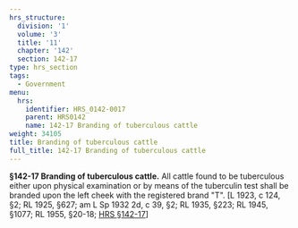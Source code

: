 ```yaml
---
hrs_structure:
  division: '1'
  volume: '3'
  title: '11'
  chapter: '142'
  section: 142-17
type: hrs_section
tags:
  - Government
menu:
  hrs:
    identifier: HRS_0142-0017
    parent: HRS0142
    name: 142-17 Branding of tuberculous cattle
weight: 34105
title: Branding of tuberculous cattle
full_title: 142-17 Branding of tuberculous cattle
---
```

**§142-17 Branding of tuberculous cattle.** All cattle found to be tuberculous either upon physical examination or by means of the tuberculin test shall be branded upon the left cheek with the registered brand "T". [L 1923, c 124, §2; RL 1925, §627; am L Sp 1932 2d, c 39, §2; RL 1935, §223; RL 1945, §1077; RL 1955, §20-18; [HRS §142-17](/title-11/chapter-142/section-142-17/)]